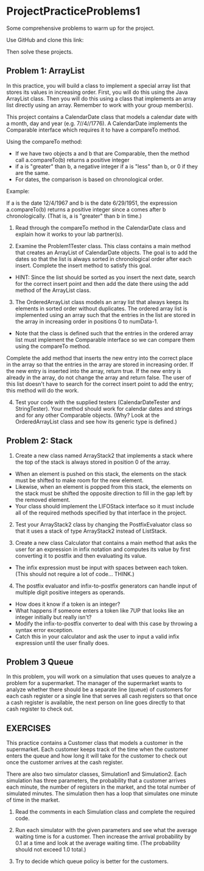 # ProjectPracticeProblems1

Some comprehensive problems to warm up for the project.

Use GitHub and clone this link:



Then solve these projects.

## Problem 1: ArrayList


In this practice, you will build a class to implement a special array list that stores its values in increasing order. First, you will do this using the Java ArrayList class. Then you will do this using a class that implements an array list directly using an array. Remember to work with your group member(s).


This project contains a CalendarDate class that models a calendar date with a month, day and year (e.g. 7//4//1776).
A CalendarDate implements the Comparable interface which requires it to have a compareTo method.

Using the compareTo method: 
* If we have two objects a and b that are Comparable, then the method call a.compareTo(b) returns a positive integer 
* if a is "greater" than b, a negative integer if a is "less" than b, or 0 if they are the same. 
* For dates, the comparison is based on chronological order.


Example: 

If a is the date 12/4/1967 and b is the date 6/29/1951, the expression a.compareTo(b) returns a positive integer since a comes after b chronologically. (That is, a is "greater" than b in time.)



1) Read through the compareTo method in the CalendarDate class and explain how it works to your lab partner(s).


2) Examine the Problem1Tester class. This class contains a main method that creates an ArrayList of CalendarDate objects. The goal is to add the dates so that the list is always sorted in chronological order after each insert. Complete the insert method to satisfy this goal.


* HINT: Since the list should be sorted as you insert the next date, search for the correct insert point and then add the date there using the add method of the ArrayList class.


3) The OrderedArrayList class models an array list that always keeps its elements in sorted order without duplicates. The ordered array list is implemented using an array such that the entries in the list are stored in the array in increasing order in positions 0 to numData-1.
* Note that the class is defined such that the entries in the ordered array list must implement the Comparable interface so we can compare them using the compareTo method.


Complete the add method that inserts the new entry into the correct place in the array so that the entries in the array are stored in increasing order. If the new entry is inserted into the array, return true. If the new entry is already in the array, do not change the array and return false. The user of this list doesn't have to search for the correct insert point to add the entry; this method will do the work.


4) Test your code with the supplied testers (CalendarDateTester and StringTester). Your method should work for calendar dates and strings and for any other Comparable objects. (Why? Look at the OrderedArrayList class and see how its generic type is defined.)

## Problem 2: Stack


1) Create a new class named ArrayStack2 that implements a stack where the top of the stack is always stored in position 0 of the array. 
* When an element is pushed on this stack, the elements on the stack must be shifted to make room for the new element. 
* Likewise, when an element is popped from this stack, the elements on the stack must be shifted the opposite direction to fill in the gap left by the removed element. 
* Your class should implement the LIFOStack interface so it must include all of the required methods specified by that interface in the project.

2) Test your ArrayStack2 class by changing the PostfixEvaluator class so that it uses a stack of type ArrayStack2 instead of ListStack.

3) Create a new class Calculator that contains a main method that asks the user for an expression in infix notation and computes its value by first converting it to postfix and then evaluating its value. 
* The infix expression must be input with spaces between each token. (This should not require a lot of code... THINK.)

4) The postfix evaluator and infix-to-postfix generators can handle input of multiple digit positive integers as operands. 
* How does it know if a token is an integer? 
* What happens if someone enters a token like 7UP that looks like an integer initially but really isn't? 
* Modify the infix-to-postfix converter to deal with this case by throwing a syntax error exception. 
* Catch this in your calculator and ask the user to input a valid infix expression until the user finally does.

## Problem 3 Queue

In this problem, you will work on a simulation that uses queues to analyze a problem for a supermarket. The manager of the supermarket wants to analyze whether there should be a separate line (queue) of customers for each cash register or a single line that serves all cash registers so that once a cash register is available, the next person on line goes directly to that cash register to check out.

## EXERCISES

This practice contains a Customer class that models a customer in the supermarket. Each customer keeps track of the time when the customer enters the queue and how long it will take for the customer to check out once the customer arrives at the cash register.

There are also two simulator classes, Simulation1 and Simulation2. Each simulation has three parameters, the probability that a customer arrives each minute, the number of registers in the market, and the total number of simulated minutes. The simulation then has a loop that simulates one minute of time in the market.

1) Read the comments in each Simulation class and complete the required code.

2) Run each simulator with the given parameters and see what the average waiting time is for a customer. Then increase the arrival probability by 0.1 at a time and look at the average waiting time. (The probability should not exceed 1.0 total.) 

3) Try to decide which queue policy is better for the customers.
